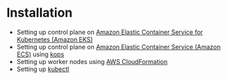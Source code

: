 # Installation

* Setting up control plane on [Amazon Elastic Container Service for Kubernetes (Amazon EKS)](https://aws.amazon.com/eks/)
* Setting up control plane on [Amazon Elastic Container Service (Amazon ECS)](https://aws.amazon.com/ecs/) using [kops](https://github.com/kubernetes/kops)
* Setting up worker nodes using [AWS CloudFormation](https://aws.amazon.com/cloudformation/)
* Setting up [kubectl](https://kubernetes.io/docs/tasks/tools/install-kubectl/)